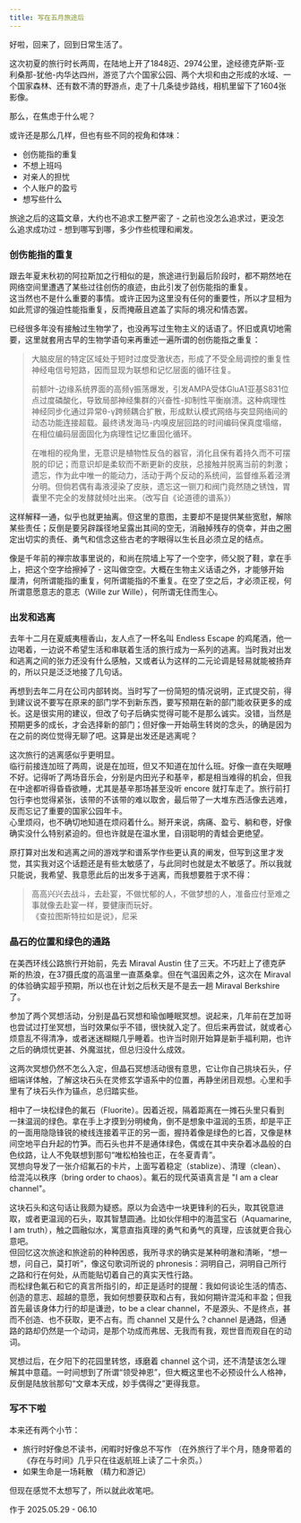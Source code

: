 ```yaml
---
title: 写在五月旅途后
---
```


好啦，回来了，回到日常生活了。<!--more-->

这次初夏的旅行时长两周，在陆地上开了1848迈、2974公里，途经德克萨斯-亚利桑那-犹他-内华达四州，游览了六个国家公园、两个大坝和由之形成的水域、一个国家森林、还有数不清的野游点，走了十几条徒步路线，相机里留下了1604张影像。

那么，在焦虑于什么呢？

或许还是那么几样，但也有些不同的视角和体味：
- 创伤能指的重复
- 不想上班吗
- 对亲人的担忧
- 个人账户的盈亏
- 想写些什么

旅途之后的这篇文章，大约也不追求工整严密了 - 之前也没怎么追求过，更没怎么追求成功过 - 想到哪写到哪，多少作些梳理和阐发。

### 创伤能指的重复

跟去年夏末秋初的阿拉斯加之行相似的是，旅途进行到最后阶段时，都不期然地在网络空间里遭遇了某些过往创伤的痕迹，由此引发了创伤能指的重复。  
这当然也不是什么重要的事情。或许正因为这里没有任何的重要性，所以才显相为如此荒谬的强迫性能指重复，反而掩蔽且遮盖了实际的境况和情态罢。

已经很多年没有接触过生物学了，也没再写过生物主义的话语了。怀旧或真切地需要，这里就套用古早的生物学语句来再重述一遍所谓的创伤能指之重复：

> 大脑皮层的特定区域处于短时过度受激状态，形成了不受全局调控的重复性神经电信号短路，因而显现为联想和记忆层面的循环往复。
>
> 前额叶-边缘系统界面的高频γ振荡爆发，引发AMPA受体GluA1亚基S831位点过度磷酸化，导致局部神经集群的兴奋性-抑制性平衡崩溃。这种病理性神经同步化通过异常θ-γ跨频耦合扩散，形成默认模式网络与突显网络间的动态功能连接超载。最终诱发海马-内嗅皮层回路的时间编码保真度塌缩，在相位编码层面固化为病理性记忆重固化循环。
>
> 在唯相的视角里，无意识是植物性反刍的器官，消化且保有着持久而不可摆脱的印记；而意识却是柔软而不断更新的皮肤，总接触并脱离当前的刺激；遗忘，作为此中唯一的能动力，活动于两个反动的系统间，监督维系着泾渭分明。但倘若偶有毒液浸染了皮肤，遗忘这一铡刀和阀门竟然随之锈蚀，胃囊里不完全的发酵就倾吐出来。（改写自《论道德的谱系》）

这样解释一通，似乎也就更抽离。但这里的意图，主要却不是提供某些宽慰，解除某些责任；反倒是要另辟蹊径地呈露出其间的空无，消融掉残存的侥幸，并由之圈定出切实的责任、勇气和信念这些古老的字眼得以生长且必须立足的结点。

像是千年前的禅宗故事里说的，和尚在院墙上写了一个空字，师父脱了鞋，拿在手上，把这个空字给擦掉了 - 这叫做空空。大概在生物主义话语之外，才能够开始厘清，何所谓能指的重复，何所谓能指的不重复。在空了空之后，才必须正视，何所谓意愿意志的意志（Wille zur Wille），何所谓无住而生心。

### 出发和逃离

去年十二月在夏威夷檀香山，友人点了一杯名叫 Endless Escape 的鸡尾酒，他一边喝着，一边说不希望生活和串联着生活的旅行成为一系列的逃离。当时我对出发和逃离之间的张力还没有什么感触，又或者认为这样的二元论调是轻易就能被扬弃的，所以只是泛泛地接了几句话。

再想到去年二月在公司内部转岗。当时写了一份简短的情况说明，正式提交前，得到建议说不要写在原来的部门学不到新东西，要写预期在新的部门能收获更多的成长。这是很实用的建议，但改了句子后确实觉得可能不是那么诚实。没错，当然是预期更多的成长，才会选择新的部门；但好像一开始萌生转岗的念头，的确是因为在之前的岗位觉得无聊了吧。这算是出发还是逃离呢？

这次旅行的逃离感似乎更明显。  
临行前接连加班了两周，说是在加班，但又不知道在加什么班。好像一直在失眠睡不好。记得听了两场音乐会，分别是内田光子和基辛，都是相当难得的机会，但我在中途都听得昏昏欲睡，尤其是基辛那场甚至没听 encore 就打车走了。旅行前打包行李也觉得紧张，该带的不该带的难以取舍，最后带了一大堆东西活像去逃难，反而忘记了重要的国家公园年卡。  
心里烦闷，也不确切地知道在烦闷着什么。掰开来说，病痛、盈亏、躺和卷，好像确实没什么特别紧迫的。但也许就是在温水里，自诩聪明的青蛙会更绝望。

原打算对出发和逃离之间的游戏学和谱系学作些更认真的阐发，但写到这里才发觉，其实我对这个话题还是有些太敏感了，与此同时也就是太不敏感了。所以我就只能说，我希望、我意愿此后的出发多于逃离，而我想要胜于求不得：
> 高高兴兴去战斗，去赴宴，不做忧郁的人，不做梦想的人，准备应付至难之事就像去赴宴一样，要健康而玩好。  
> 《查拉图斯特拉如是说》，尼采

### 晶石的位置和绿色的通路

在美西环线公路旅行开始前，先去 Miraval Austin 住了三天。不巧赶上了德克萨斯的热浪，在37摄氏度的高温里一直蒸桑拿。但在气温因素之外，这次在 Miraval 的体验确实超乎预期，所以也在计划之后秋天是不是去一趟 Miraval Berkshire 了。

参加了两个冥想活动，分别是晶石冥想和瑜伽睡眠冥想。说起来，几年前在芝加哥也尝试过打坐冥想，当时效果似乎不错，很快就入定了。但后来再尝试，就或者心烦意乱不得清净，或者迷迷糊糊几乎睡着。也许当时刚开始算是新手福利期，也许之后的确烦忧更甚、外魔滋扰，但总归没什么成效。

这两次冥想仍然不怎么入定，但晶石冥想活动很有意思，它让你自己挑块石头，仔细端详体触，了解这块石头在灵修玄学语系中的位置，再静坐闭目观想。心里和手里有了块石头作为锚点，总归踏实些。

相中了一块松绿色的氟石（Fluorite）。因着近视，隔着距离在一摊石头里只看到一抹温润的绿色。拿在手上才摸到分明棱角，倒不是想象中温润的玉质，却是平正的一面用隐隐锋锐的棱线连接着平正的另一面，握持着像是绿色的匕首，又像是林间空地平白升起的竹笋。而石头也并不是通体绿色，偶或在其中夹杂着冰晶般的白色纹路，让人不免联想到那句“唯松柏独也正，在冬夏青青”。  
冥想向导发了一张介绍氟石的卡片，上面写着稳定（stablize）、清理（clean）、给混沌以秩序（bring order to chaos）。氟石的现代英语真言是 "I am a clear channel"。

这块石头和这句话让我颇为疑惑。原以为会选中一块更锋利的石头，取其锐意进取，或者更温润的石头，取其智慧圆通。比如伙伴相中的海蓝宝石（Aquamarine, I am truth），触之圆融似水，寓意直指真理的勇气和勇气的真理，应该就更合我心意吧。  
但回忆这次旅途和旅途前的种种困惑，我所寻求的确实是某种明澈和清晰，“想一想，问自己，莫打听”，像这句歌词所说的 phronesis：洞明自己，洞明自己所行之路和行在何处，从而能贴切着自己的真实天性行路。  
而松绿色氟石和它的真言所指引的，却正是适时的提醒：我如何谈论生活的情态、创造的意志、超越的意愿，我如何想要获取和占有，我如何期许混沌和丰盈；但我首先最该身体力行的却是谦逊，to be a clear channel，不是源头、不是终点，甚而不创造、也不获取，更不占有。而 channel 又是什么？channel 是通路，但通路的路却仍然是一个动词，是那个功成而弗居、无我而有我，观世音而观自在的动词。

冥想过后，在夕阳下的花园里转悠，琢磨着 channel 这个词，还不清楚该怎么理解其中意蕴。一时间想到了所谓“领受神恩”，但大概这里也不必预设什么人格神，反倒是陆放翁那句“文章本天成，妙手偶得之”更得我意。

### 写不下啦

本来还有两个小节：
- 旅行时好像总不读书，闲暇时好像总不写作 （在外旅行了半个月，随身带着的《存在与时间》几乎只在往返航班上读了二十余页。）
- 如果生命是一场耗散 （精力和游记）

但现在感觉不太想写了，所以就此收笔吧。

作于 2025.05.29 - 06.10
